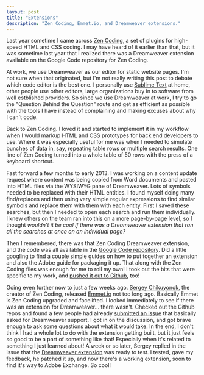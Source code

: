 ```yaml
---
layout: post
title: "Extensions"
description: "Zen Coding, Emmet.io, and Dreamweaver extensions."
---
```


Last year sometime I came across [Zen Coding](https://code.google.com/p/zen-coding/), a set of plugins for high-speed HTML and CSS coding. I may have heard of it earlier than that, but it was sometime last year that I realized there was a Dreamweaver extension available on the Google Code repository for Zen Coding.

At work, we use Dreamweaver as our editor for static website pages. I'm not sure when that originated, but I'm not really writing this post to debate which code editor is the best one. I personally use [Sublime Text](http://www.sublimetext.com/) at home, other people use other editors, large organizations buy in to software from well estblished providers. So since we use Dreamweaver at work, I try to go the "Question Behind the Question" route and get as efficient as possible with the tools I have instead of complaining and making excuses about why I can't code.

Back to Zen Coding. I loved it and started to implement it in my workflow when I would markup HTML and CSS prototypes for back end developers to use. Where it was especially useful for me was when I needed to simulate bunches of data in, say, repeating table rows or multiple search results. One line of Zen Coding turned into a whole table of 50 rows with the press of a keyboard shortcut.

Fast forward a few months to early 2013. I was working on a content update request where content was being copied from Word documents and pasted into HTML files via the WYSIWYG pane of Dreamweaver. Lots of symbols needed to be replaced with their HTML entities. I found myself doing many find/replaces and then using very simple regular expressions to find similar symbols and replace them with them with each entity. First I saved these searches, but then I needed to open each search and run them individually. I knew others on the team ran into this on a more page-by-page level, so I thought *wouldn't it be cool if there was a Dreamweaver extension that ran all the searches at once on an individual page?*

Then I remembered, there was that Zen Coding Dreamweaver extension, and the code was all available in the [Google Code repository](https://code.google.com/p/zen-coding/source/browse/#svn%2Fbranches%2Fv0.6%2Fplugins%2FDreamweaver). Did a little googling to find a couple simple guides on how to put together an extension and also the Adobe guide for packaging it up. That along with the Zen Coding files was enough for me to roll my own! I took out the bits that were specific to my work, and [pushed it out to Github](https://github.com/keithwyland/charReplace-DWextension), too!

Going even further now to just a few weeks ago. [Sergey Chikuyonok](https://github.com/sergeche), the creator of Zen Coding, released [Emmet.io](http://emmet.io/) not too long ago. Basically Emmet is Zen Coding upgraded and facelifted. I looked immediately to see if there was an extension for Dreamweaver... there wasn't. Checked out the Github repos and found a few people had already [submitted an issue](https://github.com/emmetio/emmet/issues/150) that basically asked for Dreamweaver support. I got in on the discussion, and got brave enough to ask some questions about what it would take. In the end, I don't think I had a whole lot to do with the extension getting built, but it just feels so good to be a part of something like that! Especially when it's related to something I just learned about! A week or so later, Sergey replied in the issue that the [Dreamweaver extension](https://github.com/emmetio/dreamweaver#readme) was ready to test. I tested, gave my feedback, he patched it up, and now there's a working extension, soon to find it's way to Adobe Exchange. So cool!